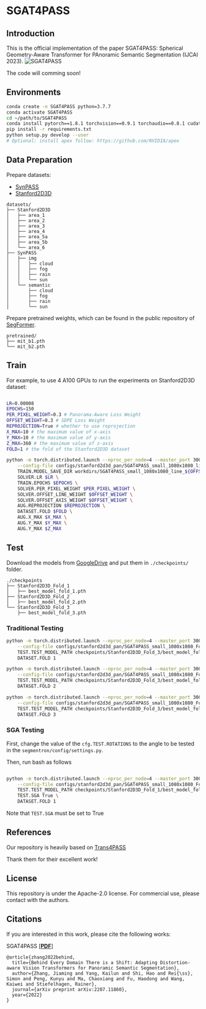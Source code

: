 # SGAT4PASS

## Introduction
This is the official implementation of the paper SGAT4PASS: Spherical Geometry-Aware Transformer for PAnoramic Semantic Segmentation (IJCAI 2023).
![SGAT4PASS](figs/pipeline.png)

The code will comming soon!
## Environments

```bash
conda create -n SGAT4PASS python=3.7.7
conda activate SGAT4PASS
cd ~/path/to/SGAT4PASS 
conda install pytorch==1.8.1 torchvision==0.9.1 torchaudio==0.8.1 cudatoolkit=11.1 -c pytorch -c conda-forge
pip install -r requirements.txt
python setup.py develop --user
# Optional: install apex follow: https://github.com/NVIDIA/apex
```

## Data Preparation

Prepare datasets: 

- [SynPASS](https://drive.google.com/file/d/1u-5J13CD6MXpWB53apB-L6kZ3hK1JR77/view?usp=sharing)
- [Stanford2D3D](http://buildingparser.stanford.edu/dataset.html)

```
datasets/
├── Stanford2D3D
│   ├── area_1
│   ├── area_2
│   ├── area_3
│   ├── area_4
│   ├── area_5a
│   ├── area_5b
│   └── area_6
├── SynPASS
│   ├── img
│   │   ├── cloud
│   │   ├── fog
│   │   ├── rain
│   │   └── sun
│   └── semantic
│       ├── cloud
│       ├── fog
│       ├── rain
│       └── sun
```
Prepare pretrained weights, which can be found in the public repository of [SegFormer](https://github.com/NVlabs/SegFormer).
```
pretrained/
├── mit_b1.pth
└── mit_b2.pth
```
## Train

For example, to use 4 A100 GPUs to run the experiments on Stanford2D3D dataset:

```bash

LR=0.00008
EPOCHS=150
PER_PIXEL_WEIGHT=0.3 # Panorama-Aware Loss Weight
OFFSET_WEIGHT=0.3 # SDPE Loss Weight
REPROJECTION=True # whether to use reprojection
X_MAX=10 # the maximum value of x-axis
Y_MAX=10 # the maximum value of y-axis
Z_MAX=360 # the maximum value of z-axis
FOLD=1 # the fold of the Stanford2D3D dataset

python -m torch.distributed.launch --nproc_per_node=4 --master_port 30005 tools/train_s2d3d_span.py \
    --config-file configs/stanford2d3d_pan/SGAT4PASS_small_1080x1080_line_axis_a100_xyz_mask_loss.yaml \
    TRAIN.MODEL_SAVE_DIR workdirs/SGAT4PASS_small_1080x1080_line_${OFFSET_WEIGHT}_axis_${OFFSET_WEIGHT}_mask_loss_${PER_PIXEL_WEIGHT}_lr${LR}_epoch_${EPOCHS} \
    SOLVER.LR $LR \
    TRAIN.EPOCHS $EPOCHS \
    SOLVER.PER_PIXEL_WEIGHT $PER_PIXEL_WEIGHT \
    SOLVER.OFFSET_LINE_WEIGHT $OFFSET_WEIGHT \
    SOLVER.OFFSET_AXIS_WEIGHT $OFFSET_WEIGHT \
    AUG.REPROJECTION $REPROJECTION \
    DATASET.FOLD $FOLD \
    AUG.X_MAX $X_MAX \
    AUG.Y_MAX $Y_MAX \
    AUG.Y_MAX $Z_MAX

```

## Test
Download the models from [GoogleDrive](https://drive.google.com/file/d/1VPyeyIUa1hy9_DH-WWOfuzfJlQuaXGKg/view?usp=share_link) and put them in `./checkpoints/` folder.

```
./checkpoints
├── Stanford2D3D_Fold_1
│   ├── best_model_fold_1.pth
├── Stanford2D3D_Fold_2
│   ├── best_model_fold_2.pth
└── Stanford2D3D_Fold_3
    ├── best_model_fold_3.pth
```

### Traditional Testing

```bash
python -m torch.distributed.launch --nproc_per_node=4 --master_port 30005 tools/eval_s2d3d_span.py \
    --config-file configs/stanford2d3d_pan/SGAT4PASS_small_1080x1080_Fold_1.yaml \
    TEST.TEST_MODEL_PATH checkpoints/Stanford2D3D_Fold_3/best_model_fold_1.pth \
    DATASET.FOLD 1

python -m torch.distributed.launch --nproc_per_node=4 --master_port 30005 tools/eval_s2d3d_span.py \
    --config-file configs/stanford2d3d_pan/SGAT4PASS_small_1080x1080_Fold_2.yaml \
    TEST.TEST_MODEL_PATH checkpoints/Stanford2D3D_Fold_3/best_model_fold_2.pth \
    DATASET.FOLD 2

python -m torch.distributed.launch --nproc_per_node=4 --master_port 30005 tools/eval_s2d3d_span.py \
    --config-file configs/stanford2d3d_pan/SGAT4PASS_small_1080x1080_Fold_3.yaml \
    TEST.TEST_MODEL_PATH checkpoints/Stanford2D3D_Fold_3/best_model_fold_3.pth \
    DATASET.FOLD 3

```

### SGA Testing
First, change the value of the `cfg.TEST.ROTATIONS` to the angle to be tested in the `segmentron/config/settings.py`.

Then, run bash as follows
```bash

python -m torch.distributed.launch --nproc_per_node=4 --master_port 30005 tools/eval_s2d3d_span.py \
    --config-file configs/stanford2d3d_pan/SGAT4PASS_small_1080x1080_Fold_1.yaml \
    TEST.TEST_MODEL_PATH checkpoints/Stanford2D3D_Fold_1/best_model_fold_1.pth \
    TEST.SGA True \
    DATASET.FOLD 1

```
Note that `TEST.SGA` must be set to True

## References
Our repository is heavily based on [Trans4PASS](https://github.com/jamycheung/Trans4PASS)

Thank them for their excellent work!

## License

This repository is under the Apache-2.0 license. For commercial use, please contact with the authors.


## Citations

If you are interested in this work, please cite the following works:

SGAT4PASS [[**PDF**](https://arxiv.org/pdf/2207.11860.pdf)]
```
@article{zhang2022behind,
  title={Behind Every Domain There is a Shift: Adapting Distortion-aware Vision Transformers for Panoramic Semantic Segmentation},
  author={Zhang, Jiaming and Yang, Kailun and Shi, Hao and Rei{\ss}, Simon and Peng, Kunyu and Ma, Chaoxiang and Fu, Haodong and Wang, Kaiwei and Stiefelhagen, Rainer},
  journal={arXiv preprint arXiv:2207.11860},
  year={2022}
}
```